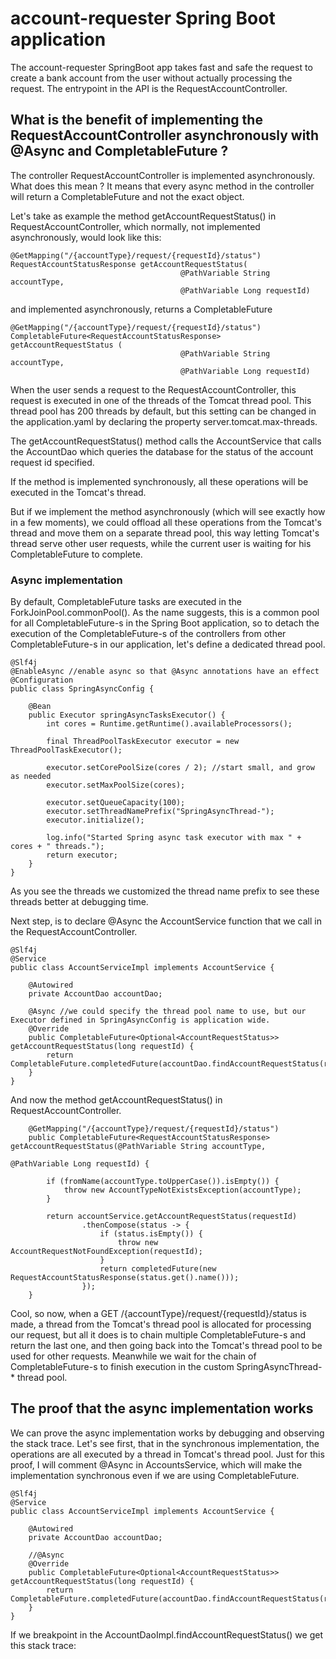 # account-requester Spring Boot application
The account-requester SpringBoot app takes fast and safe the request to create a bank account from the user without actually processing the request. The entrypoint in the API is the RequestAccountController.

## What is the benefit of implementing the RequestAccountController asynchronously with @Async and CompletableFuture ?

The controller RequestAccountController is implemented asynchronously. What does this mean ? It means that every async method in the controller will return a CompletableFuture and not the exact object.

Let's take as example the method getAccountRequestStatus() in RequestAccountController, which normally, not implemented asynchronously, would look like this:
```
@GetMapping("/{accountType}/request/{requestId}/status")
RequestAccountStatusResponse getAccountRequestStatus(
                                      @PathVariable String accountType, 
                                      @PathVariable Long requestId) 
```
and implemented asynchronously, returns a CompletableFuture
```
@GetMapping("/{accountType}/request/{requestId}/status")
CompletableFuture<RequestAccountStatusResponse> getAccountRequestStatus ( 
                                      @PathVariable String accountType, 
                                      @PathVariable Long requestId) 
```

When the user sends a request to the RequestAccountController, this request is executed in one of the threads of the Tomcat thread pool.
This thread pool has 200 threads by default, but this setting can be changed in the application.yaml by declaring the property server.tomcat.max-threads.

The getAccountRequestStatus() method calls the AccountService that calls the AccountDao which queries the database for the status of the account request id specified.

If the method is implemented synchronously, all these operations will be executed in the Tomcat's thread.

But if we implement the method asynchronously (which will see exactly how in a few moments), we could offload all these operations from the Tomcat's thread and move them on a separate thread pool, this way letting Tomcat's thread serve other user requests, while the current user is waiting for his CompletableFuture to complete.

### Async implementation 
By default, CompletableFuture tasks are executed in the ForkJoinPool.commonPool(). As the name suggests, this is a common pool for all CompletableFuture-s in the Spring Boot application, so to detach the execution of the CompletableFuture-s of the controllers from other CompletableFuture-s in our application, let's define a dedicated thread pool.
```
@Slf4j
@EnableAsync //enable async so that @Async annotations have an effect
@Configuration
public class SpringAsyncConfig {

    @Bean
    public Executor springAsyncTasksExecutor() {
        int cores = Runtime.getRuntime().availableProcessors();

        final ThreadPoolTaskExecutor executor = new ThreadPoolTaskExecutor();
        
        executor.setCorePoolSize(cores / 2); //start small, and grow as needed
        executor.setMaxPoolSize(cores); 
        
        executor.setQueueCapacity(100);
        executor.setThreadNamePrefix("SpringAsyncThread-");
        executor.initialize();

        log.info("Started Spring async task executor with max " + cores + " threads.");
        return executor;
    }
}
```
As you see the threads we customized the thread name prefix to see these threads better at debugging time.

Next step, is to declare @Async the AccountService function that we call in the RequestAccountController.
```
@Slf4j
@Service
public class AccountServiceImpl implements AccountService {

    @Autowired
    private AccountDao accountDao;

    @Async //we could specify the thread pool name to use, but our Executor defined in SpringAsyncConfig is application wide.
    @Override
    public CompletableFuture<Optional<AccountRequestStatus>> getAccountRequestStatus(long requestId) {
        return CompletableFuture.completedFuture(accountDao.findAccountRequestStatus(requestId));
    }
}
```

And now the method getAccountRequestStatus() in RequestAccountController.
```
    @GetMapping("/{accountType}/request/{requestId}/status")
    public CompletableFuture<RequestAccountStatusResponse> getAccountRequestStatus(@PathVariable String accountType,
                                                                                   @PathVariable Long requestId) {

        if (fromName(accountType.toUpperCase()).isEmpty()) {
            throw new AccountTypeNotExistsException(accountType);
        }

        return accountService.getAccountRequestStatus(requestId)
                .thenCompose(status -> {
                    if (status.isEmpty()) {
                        throw new AccountRequestNotFoundException(requestId);
                    }
                    return completedFuture(new RequestAccountStatusResponse(status.get().name()));
                });
    }
```

Cool, so now, when a GET /{accountType}/request/{requestId}/status is made, a thread from the Tomcat's thread pool is allocated for processing our request, but all it does is to chain multiple CompletableFuture-s and return the last one, and then going back into the Tomcat's thread pool to be used for other requests. Meanwhile we wait for the chain of CompletableFuture-s to finish execution in the custom SpringAsyncThread-* thread pool.

## The proof that the async implementation works
We can prove the async implementation works by debugging and observing the stack trace.
Let's see first, that in the synchronous implementation, the operations are all executed by a thread in Tomcat's thread pool.
Just for this proof, I will comment @Async in AccountsService, which will make the implementation synchronous even if we are using CompletableFuture.
```
@Slf4j
@Service
public class AccountServiceImpl implements AccountService {

    @Autowired
    private AccountDao accountDao;

    //@Async
    @Override
    public CompletableFuture<Optional<AccountRequestStatus>> getAccountRequestStatus(long requestId) {
        return CompletableFuture.completedFuture(accountDao.findAccountRequestStatus(requestId));
    }
}
```
If we breakpoint in the AccountDaoImpl.findAccountRequestStatus() we get this stack trace:
